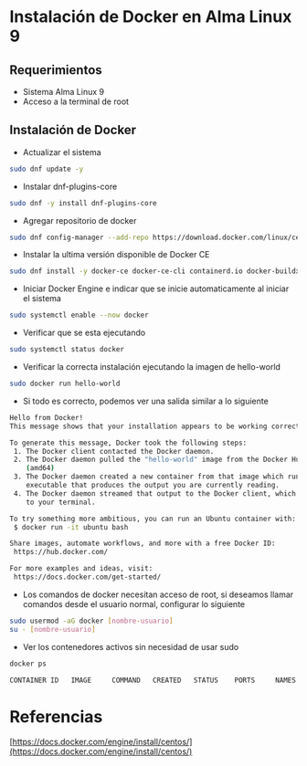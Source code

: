 
# Instalación de Docker en Alma Linux 9

## Requerimientos
- Sistema Alma Linux 9
- Acceso a la terminal de root

## Instalación de Docker

- Actualizar el sistema
```bash
sudo dnf update -y
```

- Instalar dnf-plugins-core
```bash
sudo dnf -y install dnf-plugins-core
```

- Agregar repositorio de docker
```bash
sudo dnf config-manager --add-repo https://download.docker.com/linux/centos/docker-ce.repo
```

- Instalar la ultima versión disponible de Docker CE
```bash
sudo dnf install -y docker-ce docker-ce-cli containerd.io docker-buildx-plugin docker-compose-plugin
```

- Iniciar Docker Engine e indicar que se inicie automaticamente al iniciar el sistema
```bash
sudo systemctl enable --now docker
```

- Verificar que se esta ejecutando
```bash
sudo systemctl status docker
```

- Verificar la correcta instalación ejecutando la imagen de hello-world
```bash
sudo docker run hello-world
```
- Si todo es correcto, podemos ver una salida similar a lo siguiente
```bash
Hello from Docker!
This message shows that your installation appears to be working correctly.

To generate this message, Docker took the following steps:
 1. The Docker client contacted the Docker daemon.
 2. The Docker daemon pulled the "hello-world" image from the Docker Hub.
    (amd64)
 3. The Docker daemon created a new container from that image which runs the
    executable that produces the output you are currently reading.
 4. The Docker daemon streamed that output to the Docker client, which sent it
    to your terminal.

To try something more ambitious, you can run an Ubuntu container with:
 $ docker run -it ubuntu bash

Share images, automate workflows, and more with a free Docker ID:
 https://hub.docker.com/

For more examples and ideas, visit:
 https://docs.docker.com/get-started/
```

- Los comandos de docker necesitan acceso de root, si deseamos llamar comandos desde el usuario normal, configurar lo siguiente

```bash
sudo usermod -aG docker [nombre-usuario]
su - [nombre-usuario]
```

- Ver los contenedores activos sin necesidad de usar sudo 

```bash
docker ps
```

```bash
CONTAINER ID   IMAGE     COMMAND   CREATED   STATUS    PORTS     NAMES
```


# Referencias 
[https://docs.docker.com/engine/install/centos/](https://docs.docker.com/engine/install/centos/)
